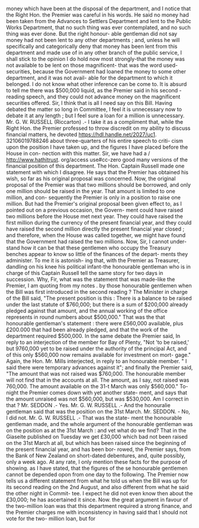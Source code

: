 money which have been at the disposal of the department, and I notice that the Right Hon. the Premier was careful in his words. He said no money had been taken from the Advances to Settlers Department and lent to the Public Works Department, that no such thing was ever contemplated, and no such thing was ever done. But the right honour- able gentleman did not say money had not been lent to any other departments ; and, unless he will specifically and categorically deny that money has been lent from this department and made use of in any other branch of the public service, I shall stick to the opinion I do hold now most strongly-that the money was not available to be lent on those magnificent- that was the word used-securities, because the Government had loaned the money to some other department, and it was not avail- able for the department to which it belonged. I do not know what other inference can be come to. It is absurd to tell me there was $500,000 liquid, as the Premier said in his second - reading speech, and they could not advance money on the magnificent securities offered. Sir, I think that is all I need say on this Bill. Having debated the matter so long in Committee, I feel it is unnecessary now to debate it at any length ; but I feel sure a loan for a million is unnecessary. Mr. G. W. RUSSELL (Riccarton) .- I take it as a compliment that, while the Right Hon. the Premier professed to throw discredit on my ability to discuss financial matters, he devoted https://hdl.handle.net/2027/uc1. 32106019788246 about three-quarters of his entire speech to criti- cism upon the position I have taken up, and the figures I have placed before the House in con- nection with this matter. Sir, we have had a / http://www.hathitrust. org/access use#cc-zero good many versions of the financial position of this department. The Hon. Captain Russell made one statement with which I disagree. He says that the Premier has obtained his wish, so far as his original proposal was concerned. Now, the original proposal of the Premier was that two millions should be borrowed, and only one million should be raised in the year. That amount is limited to one million, and con- sequently the Premier is only in a position to raise one million. But had the Premier's original proposal been given effect to, as I pointed out on a previous occasion, the Govern- ment could have raised two millions before the House met next year. They could have raised the first million during the currency of the present financial year, and they could have raised the second million directly the present financial year closed ; and therefore, when the House was called together, we might have found that the Government had raised the two millions. Now, Sir, I cannot under- stand how it can be that these gentlemen who occupy the Treasury benches appear to know so little of the finances of the depart- ments they administer. To me it is astonish- ing that, with the Premier as Treasurer, dandling on his knee his political infant-the honourable gentleman who is in charge of this Captain Russell tell the same story for two days in succession. Why, Fir, what was the statement that was made-like the Premier, I am quoting from my notes . by those honourable gentlemen when the Bill was first introduced in the second reading ? The Minister in charge of the Bill said, "The present position is this : There is a balance to be raised under the last statute of $760,000; but there is a sum of $200,000 already pledged against that amount, and the annual working of the office represents in round numbers about $500,000." That was the that honourable gentleman's statement : there were £560,000 available, plus £200.000 that had been already pledged, and that the work of the department required $500,000. In the same debate the Premier said, In reply to an interjection of the member for Bay of Plenty, "Not 'to be raised,' but 9760,000 yet to be raised under the authority of the principal Act, and of this only $560,000 now remains available for investment on mort- gage." Again, the Hon. Mr. Mills interjected, in reply to an honourable member. " I said there were temporary advances against it"; and finally the Premier said, "The amount that was not raised was $760,000. The honourable member will not find that in the accounts at all. The amount, as I say, not raised was 760,000. The amount available on the 31-t March was only $560,000." To-night the Premier comes down with yet another state- ment, and says that the amount unraised was not $560,000, but was $530,000. Am I correct in that ? Mr. SEDDON .- Yes. Mr. G. W. RUSSELL .- And the honouralie gentleman said that was the position on the 31st March. Mr. SEDDON. - No, I did not. Mr. G. W. RUSSELL .- That was the state- ment the honourable gentleman made, and the whole argument of the honourable gentleman was on the position as at the 31st March : and vet what do we find? That in the Giaseite published on Tuesday we get £30,000 which bad not been raised on the 31st March at all, but which has been raised since the beginning of the present financial year, and has been bor- rowed, the Premier says, from the Bank of New Zealand on short-dated debentures, and, quite possibly, only a week ago. At any rate, I only mention these facts for the purpose of showing. as I have stated, that the figures of the se honourable gentlemen cannot be depended opon from one day to the following. The Premier now tells us a different statement from what he told us when the Bill was up for its second reading on the 2nd August, and also different from what he said the other night in Commit- tee. I expect he did not even know then about the £30,000; he has ascertained it since. Now. the great argument in favour of the two-million loan was that this department required a strong finance, and the Premier charges me with inconsistency in having said that I should not vote for the two- million loan, but for 